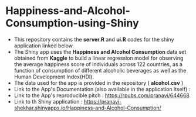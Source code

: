 # Happiness-and-Alcohol-Consumption-using-Shiny

- This repository contains the **server.R** and **ui.R** codes for the shiny application linked below.
- The Shiny app uses the **Happiness and Alcohol Consumption** data set obtained from **Kaggle** to build a linear regression model for observing the average happiness score of individuals across 122 countries, as a function of consumption of different alcoholic beverages as well as the Human Development Index(HDI).
- The data used for the app is provided in the repository ( **alcohol.csv** )
- Link to the App's Documentation (also available in the application itself) : 
- Link to the App's reproducible pitch : https://rpubs.com/pranavi/644668
- Link to th Shiny application : https://pranavi-shekhar.shinyapps.io/Happiness-and-Alcohol-Consumption/
